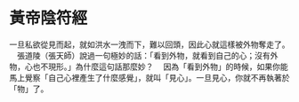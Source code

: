 # 黃帝陰符經

一旦私欲從見而起，就如洪水一洩而下，難以回頭，因此心就這樣被外物奪走了。
　張道陵（張天師）說過一句極妙的話：「看到外物，就看到自己的心；沒有外物，心也不現形。」為什麼這句話那麼妙？
　因為「看到外物」的時候，如果你能馬上覺察「自己心裡產生了什麼感覺」，就叫「見心」。一旦見心，你就不再執著於「物」了。